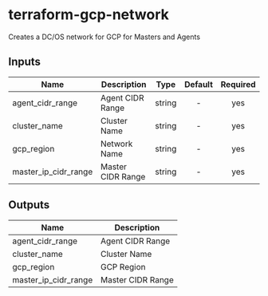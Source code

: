 #  terraform-gcp-network

Creates a DC/OS network for GCP for Masters and Agents

## Inputs

| Name | Description | Type | Default | Required |
|------|-------------|:----:|:-----:|:-----:|
| agent_cidr_range | Agent CIDR Range | string | - | yes |
| cluster_name | Cluster Name | string | - | yes |
| gcp_region | Network Name | string | - | yes |
| master_ip_cidr_range | Master CIDR Range | string | - | yes |

## Outputs

| Name | Description |
|------|-------------|
| agent_cidr_range | Agent CIDR Range |
| cluster_name | Cluster Name |
| gcp_region | GCP Region |
| master_ip_cidr_range | Master CIDR Range |
